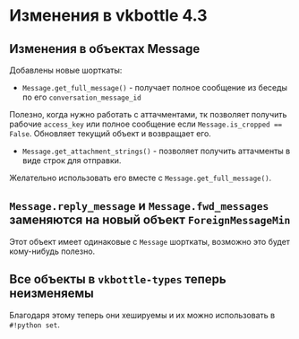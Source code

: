 # Изменения в vkbottle 4.3

## Изменения в объектах Message

Добавлены новые шорткаты:

* `Message.get_full_message()` - получает полное сообщение из беседы по его `conversation_message_id`

Полезно, когда нужно работать с аттачментами, тк позволяет получить рабочие `access_key` или полное сообщение если `Message.is_cropped == False`.
Обновляет текущий объект и возвращает его.

* `Message.get_attachment_strings()` - позволяет получить аттачменты в виде строк для отправки.

Желательно использовать его вместе с `Message.get_full_message()`.

## `Message.reply_message` и `Message.fwd_messages` заменяются на новый объект `ForeignMessageMin`

Этот объект имеет одинаковые с `Message` шорткаты, возможно это будет кому-нибудь полезно.

## Все объекты в `vkbottle-types` теперь неизменяемы

Благодаря этому теперь они хешируемы и их можно использовать в `#!python set`.
